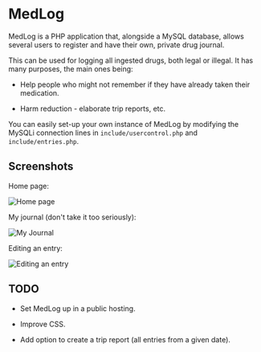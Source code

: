 # MedLog

MedLog is a PHP application that, alongside a MySQL database, allows several users
to register and have their own, private drug journal.

This can be used for logging all ingested drugs, both legal or illegal. It has
many purposes, the main ones being:

* Help people who might not remember if they have already taken their medication.

* Harm reduction - elaborate trip reports, etc.

You can easily set-up your own instance of MedLog by modifying the MySQLi
connection lines in `include/usercontrol.php` and `include/entries.php`.

## Screenshots

Home page:

![Home page](http://i.imgur.com/ZGQH9IS.png)

My journal (don't take it too seriously):

![My Journal](http://i.imgur.com/LUvPrCR.png)

Editing an entry:

![Editing an entry](http://i.imgur.com/b0Bar0k.png)

## TODO
* Set MedLog up in a public hosting.

* Improve CSS.

* Add option to create a trip report (all entries from a given date).
